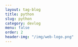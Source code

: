 ```yaml
---
layout: tag-blog
title: python
slug: python
category: devlog
menu: false
order: 2
header-img: "/img/web-logo.png"
---
```

